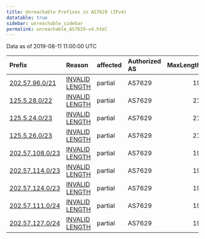 ```yaml
---
title: Unreachable Prefixes in AS7629 (IPv4)
datatable: true
sidebar: unreachable_sidebar
permalink: unreachable_AS7629-v4.html
---
```


Data as of 2019-08-11 11:00:00 UTC


<div class="datatable-begin"></div>

| Prefix                                                   | Reason                                                                                                   | affected   | Authorized AS   |   MaxLength | Anchor                                       |   unreachable /24s |
|:---------------------------------------------------------|:---------------------------------------------------------------------------------------------------------|:-----------|:----------------|------------:|:---------------------------------------------|-------------------:|
| [202.57.96.0/21](https://stat.ripe.net/202.57.96.0/21)   | [INVALID LENGTH](https://rpki-validator.ripe.net/announcement-preview?asn=AS7629&prefix=202.57.96.0/21)  | partial    | AS7629          |          19 | [APNIC](unreachable_APNIC_RPKI_Root-v4.html) |                  8 |
| [125.5.28.0/22](https://stat.ripe.net/125.5.28.0/22)     | [INVALID LENGTH](https://rpki-validator.ripe.net/announcement-preview?asn=AS7629&prefix=125.5.28.0/22)   | partial    | AS7629          |          21 | [APNIC](unreachable_APNIC_RPKI_Root-v4.html) |                  4 |
| [125.5.24.0/23](https://stat.ripe.net/125.5.24.0/23)     | [INVALID LENGTH](https://rpki-validator.ripe.net/announcement-preview?asn=AS7629&prefix=125.5.24.0/23)   | partial    | AS7629          |          21 | [APNIC](unreachable_APNIC_RPKI_Root-v4.html) |                  2 |
| [125.5.26.0/23](https://stat.ripe.net/125.5.26.0/23)     | [INVALID LENGTH](https://rpki-validator.ripe.net/announcement-preview?asn=AS7629&prefix=125.5.26.0/23)   | partial    | AS7629          |          21 | [APNIC](unreachable_APNIC_RPKI_Root-v4.html) |                  2 |
| [202.57.108.0/23](https://stat.ripe.net/202.57.108.0/23) | [INVALID LENGTH](https://rpki-validator.ripe.net/announcement-preview?asn=AS7629&prefix=202.57.108.0/23) | partial    | AS7629          |          19 | [APNIC](unreachable_APNIC_RPKI_Root-v4.html) |                  2 |
| [202.57.114.0/23](https://stat.ripe.net/202.57.114.0/23) | [INVALID LENGTH](https://rpki-validator.ripe.net/announcement-preview?asn=AS7629&prefix=202.57.114.0/23) | partial    | AS7629          |          19 | [APNIC](unreachable_APNIC_RPKI_Root-v4.html) |                  2 |
| [202.57.124.0/23](https://stat.ripe.net/202.57.124.0/23) | [INVALID LENGTH](https://rpki-validator.ripe.net/announcement-preview?asn=AS7629&prefix=202.57.124.0/23) | partial    | AS7629          |          19 | [APNIC](unreachable_APNIC_RPKI_Root-v4.html) |                  2 |
| [202.57.111.0/24](https://stat.ripe.net/202.57.111.0/24) | [INVALID LENGTH](https://rpki-validator.ripe.net/announcement-preview?asn=AS7629&prefix=202.57.111.0/24) | partial    | AS7629          |          19 | [APNIC](unreachable_APNIC_RPKI_Root-v4.html) |                  1 |
| [202.57.127.0/24](https://stat.ripe.net/202.57.127.0/24) | [INVALID LENGTH](https://rpki-validator.ripe.net/announcement-preview?asn=AS7629&prefix=202.57.127.0/24) | partial    | AS7629          |          19 | [APNIC](unreachable_APNIC_RPKI_Root-v4.html) |                  1 |

<div class="datatable-end"></div>
